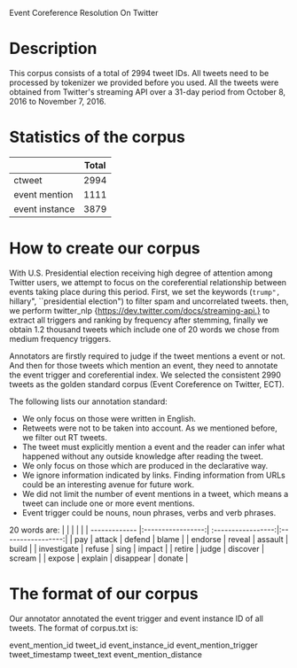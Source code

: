 Event Coreference Resolution On Twitter

Description
===========

This corpus consists of a total of 2994 tweet IDs.  All tweets need to be processed by tokenizer we provided before you used. All the tweets were obtained from Twitter's streaming API over a 31-day period from October 8, 2016 to November 7, 2016. 

Statistics of the corpus
===========
 
|               | Total         | 
| ------------- |:-------------:| 
| ctweet        | 2994          |
| event mention | 1111          |
| event instance| 3879          |



How to create our corpus
===========
With U.S. Presidential election receiving high degree of attention among Twitter users, we attempt to focus on the coreferential relationship between events taking place during this period. First, we set the keywords (``trump", ``hillary", ``presidential election") to filter spam and uncorrelated tweets. then, we perform twitter_nlp {https://dev.twitter.com/docs/streaming-api.} to extract all triggers and ranking by frequency after stemming, finally we obtain 1.2 thousand tweets which include one of 20 words we chose from medium frequency triggers. 

Annotators are firstly required to judge if the tweet mentions a event or not. And then for those tweets which mention an event, they need to annotate the event trigger and coreferential index. We selected the consistent 2990 tweets as the golden standard corpus (Event Coreference on Twitter, ECT). 

The following lists our annotation standard:

* We only focus on those were written in English.
* Retweets were not to be taken into account. As we mentioned before, we filter out RT tweets.
* The tweet must explicitly mention a event and the reader can infer what happened without any outside knowledge after reading the tweet.
* We only focus on those which are produced in the declarative way.
* We ignore information indicated by links. Finding information from URLs could be an interesting avenue for future work.
* We did not limit the number of event mentions in a tweet, which means a tweet can include one or more event mentions.
* Event trigger could be nouns, noun phrases, verbs and verb phrases.


20 words are:
|               |               |               |               |
| -------------   |:-----------------:| :-----------------:|:-----------------:| 
| pay             |       attack        |      defend       |       blame      |
| endorse         |       reveal        |      assault      |       build      |
| investigate     |       refuse        |       sing        |       impact     |
| retire          |       judge         |      discover     |       scream     |
| expose          |       explain       |      disappear    |       donate     |



The format of our corpus
===========
Our annotator annotated the event trigger and event instance ID of all tweets. The format of corpus.txt is:

event_mention_id
tweet_id
event_instance_id
event_mention_trigger
tweet_timestamp
tweet_text
event_mention_distance



